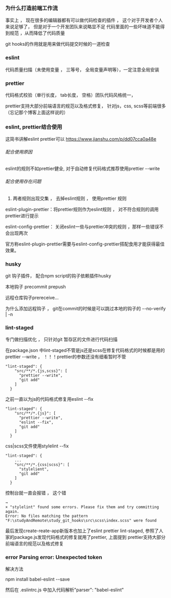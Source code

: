 ### 为什么打造前端工作流
事实上 ， 现在很多的编辑器都有可以做代码检查的插件 ， 这个对于开发者个人来说足够了， 但是对于一个开发团队来说略显不足
代码里面的一些坏味道不能得到规范 ，从而降低了代码质量

git  hooks的作用就是用来做代码提交时候的一道检查

### eslint

代码质量扫描（未使用变量 ， 三等号， 全局变量声明等），一定注意全局安装

### prettier

代码格式校验（单行长度， tab长度， 空格）团队代码风格统一，

prettier支持大部分前端语言的规范以及格式修复，  针对js，css, scss等前端很多（忘记那个博客上面这样说的）



### eslint, prettier结合使用
这简书讲解eslint prettier可以 https://www.jianshu.com/p/dd07cca0a48e


###### 配合使用原因

eslint的规则不如prettier健全, 对于自动修复代码格式推荐使用prettier --write

###### 配合使用存在问题

1. 两者规则出现交集 ， 去掉eslint规则 ， 使用prettier 规则

eslint-plugin-prettier：将prettier规则作为eslint规则 ， 对不符合规则的调用prettier进行提示

eslint-config-prettier： 关闭eslint一些与prettier冲突的规则 ，那样一些错误不会出现两次

官方称eslint-plugin-prettier需要与eslint-config-prettier搭配食用才能获得最佳效果。

### husky

git 钩子插件， 配合npm script的钩子依赖插件husky


本地钩子 precommit prepush

远程仓库钩子prereceive...  

为什么添加远程钩子 ， git在commit的时候是可以跳过本地的钩子的 --no-verify | -n

### lint-staged

专门做扫描优化 ， 只针对git 暂存区的文件进行代码扫描
 
在package.json 中lint-staged不管是js还是scss在修复代码格式的时候都是用的prettier --write ， ！！！prettier的参数还没有细看暂时不管

```
"lint-staged": {
    "src/**/*.{js,scss}": [
      "prettier --write",
      "git add"
    ]
  }
```

之前一直以为js的代码格式修复用eslint --fix
```
"lint-staged": {
    "src/**/*.{js}": [
      "prettier --write",
      "eslint --fix",
      "git add"
    ]
  }
```

css|scss文件使用stylelint --fix

```
"lint-staged": {
    ...
    "src/**/*.{css|scss}": [
      "stylelient",
      "git add"
    ]
  }
```

控制台就一直会报错 ， 这个错
```
→
× "stylelint" found some errors. Please fix them and try committing again.
Error: No files matching the pattern "F:\studyAndRemote\study_git_hooks\src\scss\index.scss" were found
```

最后发现create-reate-app新版本也加上了eslint prettier  lint-staged, 参照了人家的package.js发现代码格式的修复就用了prettier,  上面提到
prettier支持大部分前端语言的规范以及格式修复

### error  Parsing error: Unexpected token

解决方法

npm install babel-eslint --save

然后在 .eslintrc.js 中加入代码解析"parser": "babel-eslint" 



